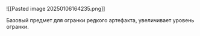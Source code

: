 ![[Pasted image 20250106164235.png]]

Базовый предмет для огранки редкого артефакта, увеличивает уровень огранки.